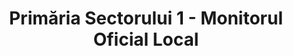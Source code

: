 ---
title: Primăria Sectorului 1 - Monitorul Oficial Local
description: Lorem ipsum
hero:
    title: Monitorul Oficial Local
    description: Lorem ipsum dolor sit amet, consectetur adipiscing elit. Mauris accumsan viverra lectus vitae laoreet. Vestibulum non elementum neque. Fusce sed consequat massa. Ut pellentesque risus nec iaculis gravida. Mauris velit orci, varius ac eros nec, blandit facilisis ligula. Ut sollicitudin elementum orci a tristique. Vestibulum eget feugiat nibh.
---